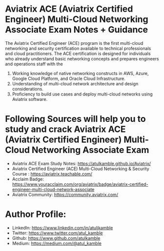 # Aviatrix ACE (Aviatrix Certified Engineer) Multi-Cloud Networking Associate Exam Notes + Guidance

The Aviatrix Certified Engineer (ACE) program is the first multi-cloud networking and security certification available to technical professionals and cloud practitioners. 
The ACE certification is designed for individuals who already understand basic networking concepts and prepares engineers and operations staff with the 
1. Working knowledge of native networking constructs in AWS, Azure, Google Cloud Platform, and Oracle Cloud Infrastructure.
2. Understanding of multi-cloud network architecture and design considerations. 
3. Proficiency to build use cases and deploy multi-cloud networks using Aviatrix software.

# Following Sources will help you to study and crack Aviatrix ACE (Aviatrix Certified Engineer) Multi-Cloud Networking Associate Exam

- Aviatrix ACE Exam Study Notes: https://atulkamble.github.io/Aviatrix/
- Aviatrix Certified Engineer (ACE) Multi-Cloud Networking & Security Course : https://aviatrix.teachable.com/
- Acclaim Badge: https://www.youracclaim.com/org/aviatrix/badge/aviatrix-certified-engineer-multi-cloud-network-associate
- Aviatrix Community: https://community.aviatrix.com/

# Author Profile:
- LinkedIn: https://www.linkedin.com/in/atuljkamble 
- Twitter: https://www.twitter.com/atul_kamble
- Github: https://www.github.com/atulkamble
- Medium: https://medium.com/@atul_kamble
